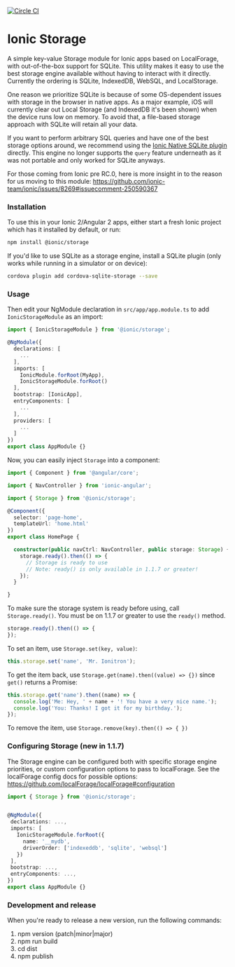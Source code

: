 [![Circle CI](https://circleci.com/gh/ionic-team/ionic-storage.svg?style=shield)](https://circleci.com/gh/ionic-team/ionic-storage)

# Ionic Storage
A simple key-value Storage module for Ionic apps based on LocalForage, with out-of-the-box support for SQLite. This utility makes it easy to use the best storage engine available without having to interact with it directly. Currently the ordering is SQLite, IndexedDB, WebSQL, and LocalStorage.

One reason we prioritize SQLite is because of some OS-dependent issues with storage in the browser in native apps. As a major example, iOS will currently clear out Local Storage (and IndexedDB it's been shown) when the device runs low on memory. To avoid that, a file-based storage approach with SQLite will retain all your data.

If you want to perform arbitrary SQL queries and have one of the best storage options around, we recommend using the [Ionic Native SQLite plugin](http://ionicframework.com/docs/v2/native/sqlite/) directly. This engine no longer supports the `query` feature underneath as it was not portable and only worked for SQLite anyways.

For those coming from Ionic pre RC.0, here is more insight in to the reason for us moving to this module: https://github.com/ionic-team/ionic/issues/8269#issuecomment-250590367

### Installation

To use this in your Ionic 2/Angular 2 apps, either start a fresh Ionic project which has it installed by default, or run:

```bash
npm install @ionic/storage
```

If you'd like to use SQLite as a storage engine, install a SQLite plugin (only works while running in a simulator or on device):

```bash
cordova plugin add cordova-sqlite-storage --save
```

### Usage



Then edit your NgModule declaration in `src/app/app.module.ts` to add `IonicStorageModule` as an import:

```typescript
import { IonicStorageModule } from '@ionic/storage';

@NgModule({
  declarations: [
    ...
  ],
  imports: [
    IonicModule.forRoot(MyApp),
    IonicStorageModule.forRoot()
  ],
  bootstrap: [IonicApp],
  entryComponents: [
    ...
  ],
  providers: [
    ...
  ]
})
export class AppModule {}
```

Now, you can easily inject `Storage` into a component:

```typescript
import { Component } from '@angular/core';

import { NavController } from 'ionic-angular';

import { Storage } from '@ionic/storage';

@Component({
  selector: 'page-home',
  templateUrl: 'home.html'
})
export class HomePage {

  constructor(public navCtrl: NavController, public storage: Storage) {
    storage.ready().then(() => {
      // Storage is ready to use
      // Note: ready() is only available in 1.1.7 or greater!
    });
  }

}
```

To make sure the storage system is ready before using, call `Storage.ready()`. You must be
on 1.1.7 or greater to use the `ready()` method.

```javascript
storage.ready().then(() => {
});
```

To set an item, use `Storage.set(key, value)`:

```javascript
this.storage.set('name', 'Mr. Ionitron');
```

To get the item back, use `Storage.get(name).then((value) => {})` since `get()` returns a Promise:

```javascript
this.storage.get('name').then((name) => {
  console.log('Me: Hey, ' + name + '! You have a very nice name.');
  console.log('You: Thanks! I got it for my birthday.');
});
```

To remove the item, use `Storage.remove(key).then(() => { })`

### Configuring Storage (new in 1.1.7)

The Storage engine can be configured both with specific storage engine priorities, or custom configuration
options to pass to localForage. See the localForage config docs for possible options: https://github.com/localForage/localForage#configuration


```typescript
import { Storage } from '@ionic/storage';


@NgModule({
 declarations: ...,
 imports: [
   IonicStorageModule.forRoot({
     name: '__mydb',
     driverOrder: ['indexeddb', 'sqlite', 'websql']
   })
 ],
 bootstrap: ...,
 entryComponents: ...,
})
export class AppModule {}
```


### Development and release

When you're ready to release a new version, run the following commands:

1.  npm version (patch|minor|major)
2.  npm run build
3.  cd dist
4.  npm publish
